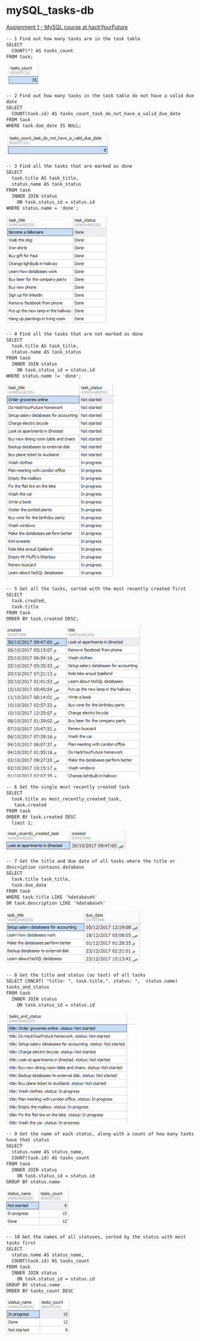 # mySQL_tasks-db
[Assignment 1 - MySQL course at hackYourFuture](https://github.com/HackYourFuture-CPH/databases/tree/master/lesson1)

```
-- 1 Find out how many tasks are in the task table
SELECT
  COUNT(*) AS tasks_count
FROM task;
```
<img src="./imgs/1.PNG"/>

```
-- 2 Find out how many tasks in the task table do not have a valid due date
SELECT
  COUNT(task.id) AS tasks_count_task_do_not_have_a_valid_due_date
FROM task
WHERE task.due_date IS NULL;
```
<img src="./imgs/2.PNG"/>

```
-- 3 Find all the tasks that are marked as done
SELECT
  task.title AS task_title,
  status.name AS task_status
FROM task
  INNER JOIN status
    ON task.status_id = status.id
WHERE status.name = 'done';
```

<img src="./imgs/3.PNG"/>

```
-- 4 Find all the tasks that are not marked as done
SELECT
  task.title AS task_title,
  status.name AS task_status
FROM task
  INNER JOIN status
    ON task.status_id = status.id
WHERE status.name != 'done';
```

<img src="./imgs/4.PNG"/>

```
-- 5 Get all the tasks, sorted with the most recently created first
SELECT
  task.created,
  task.title
FROM task
ORDER BY task.created DESC;
```

<img src="./imgs/5.PNG"/>

```
-- 6 Get the single most recently created task
SELECT
  task.title as most_recently_created_task,
   task.created
FROM task
ORDER BY task.created DESC
  limit 1;
  ```
  
  <img src="./imgs/6.PNG"/>
  
```
-- 7 Get the title and due date of all tasks where the title or description contains database
SELECT
  task.title task_title,
  task.due_date
FROM task
WHERE task.title LIKE '%database%'
OR task.description LIKE '%database%'
```

<img src="./imgs/7.PNG"/>

```
-- 8 Get the title and status (as text) of all tasks
SELECT CONCAT( "title: ", task.title,". status: ",  status.name) tasks_and_status
FROM task
  INNER JOIN status
    ON task.status_id = status.id
```
  <img src="./imgs/8.PNG"/>

```
-- 9 Get the name of each status, along with a count of how many tasks have that status
SELECT
  status.name AS status_name,
  COUNT(task.id) AS tasks_count
FROM task
  INNER JOIN status
    ON task.status_id = status.id
GROUP BY status.name
```

<img src="./imgs/9.PNG"/>

```
-- 10 Get the names of all statuses, sorted by the status with most tasks first
SELECT
  status.name AS status_name,
  COUNT(task.id) AS tasks_count
FROM task
  INNER JOIN status
    ON task.status_id = status.id
GROUP BY status.name
ORDER BY tasks_count DESC
```

<img src="./imgs/10.PNG"/>
